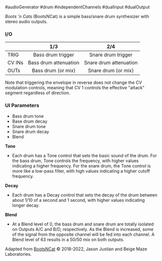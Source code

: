 #audioGenerator #drum #independentChannels  #dualInput #dualOutput 

*Boots 'n Cats* (BootsNCat) is a simple bass/snare drum synthesizer with stereo audio outputs.

### I/O

|        |          1/3          |          2/4           |
| ------ | :-------------------: | :--------------------: |
| TRIG   |   Bass drum trigger   |   Snare drum trigger   |
| CV INs | Bass drum attenuation | Snare drum attenuation |
| OUTs   |  Bass drum (or mix)   |  Snare drum (or mix)   |

Note that triggering the envelope in reverse does not change the CV modulation controls, meaning that CV 1 controls the effective "attack" segment regardless of direction.

### UI Parameters
* Bass drum tone
* Base drum decay
* Snare drum tone
* Snare drum decay
* Blend

**Tone**
* Each drum has a Tone control that sets the basic sound of the drum. For the bass drum, Tone controls the frequency, with higher values indicating a higher frequency. For the snare drum, the Tone control is more like a low-pass filter, with high values indicating a higher cutoff frequency.

**Decay**
* Each drum has a Decay control that sets the decay of the drum between about 1/10 of a second and 1 second, with higher values indicating longer decay.

**Blend**
* At a Blend level of 0, the bass drum and snare drum are totally isolated on Outputs A/C and B/D, respectively. As the Blend is increased, some of the signal from the opposite channel will be fed into each channel. A Blend level of 63 results in a 50/50 mix on both outputs.


Adapted from [BootsNCat](https://github.com/Chysn/O_C-HemisphereSuite/wiki/BootsNCat) © 2018-2022, Jason Justian and Beige Maze Laboratories. 